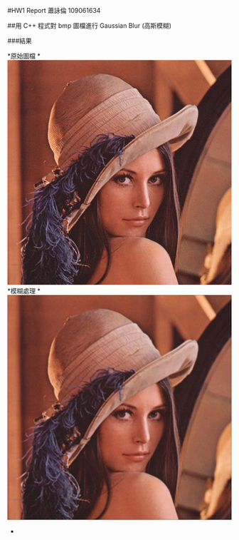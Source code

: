 #HW1 Report 蕭詠倫 109061634

##用 C++ 程式對 bmp 圖檔進行 Gaussian Blur (高斯模糊)

###結果 

*原始圖檔 
*![image](https://github.com/lplp9312/Implement-of-Many-Core-System/blob/master/hw1/gau_cpp/lena.bmp)
*模糊處理 
*![image](https://github.com/lplp9312/Implement-of-Many-Core-System/blob/master/hw1/gau_cpp/lena_gau_blur.bmp)

* 